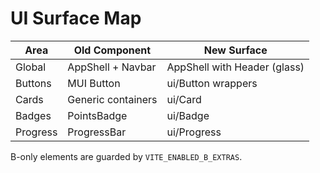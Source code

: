 # UI Surface Map

| Area | Old Component | New Surface |
|------|---------------|-------------|
| Global | AppShell + Navbar | AppShell with Header (glass) |
| Buttons | MUI Button | ui/Button wrappers |
| Cards | Generic containers | ui/Card |
| Badges | PointsBadge | ui/Badge |
| Progress | ProgressBar | ui/Progress |

B-only elements are guarded by `VITE_ENABLED_B_EXTRAS`.
